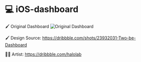 # 💻 iOS-dashboard

🖌️ Original Dashboard
![Original Dashboard](https://cdn.dribbble.com/userupload/13883650/file/original-a28b0fe0e061e75cfe4e95ecf58b925e.png?resize=1024x768)

🖌️ Design Source: https://dribbble.com/shots/23932031-Two-be-Dashboard

👨‍🎨 Artist: https://dribbble.com/halolab

